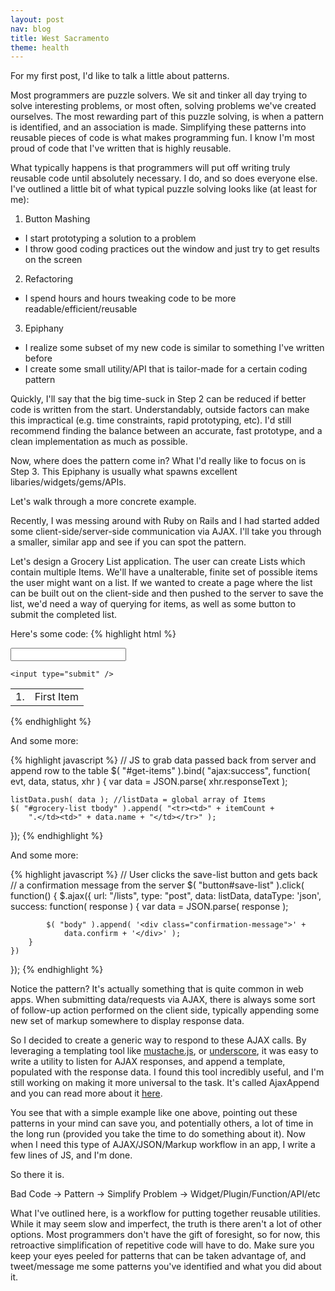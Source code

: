 ```yaml
---
layout: post
nav: blog
title: West Sacramento
theme: health
---
```


For my first post, I'd like to talk a little about patterns.

Most programmers are puzzle solvers. We sit and tinker all day trying to solve interesting
problems, or most often, solving problems we've created ourselves. The most rewarding part of this puzzle solving,
is when a pattern is identified, and an association is made. Simplifying these patterns into reusable pieces of code
is what makes programming fun. I know I'm most proud of code that I've written that is highly reusable.

What typically happens is that programmers will put off writing truly reusable code until absolutely necessary. I do,
and so does everyone else. I've outlined a little bit of what typical puzzle solving looks like (at least for me):


1. Button Mashing
  - I start prototyping a solution to a problem
  - I throw good coding practices out the window and just try to get results on the screen
2. Refactoring
  - I spend hours and hours tweaking code to be more readable/efficient/reusable
3. Epiphany
  - I realize some subset of my new code is similar to something I've written before
  - I create some small utility/API that is tailor-made for a certain coding pattern

Quickly, I'll say that the big time-suck in Step 2 can be reduced if better code is written from the start.
Understandably, outside factors can make this impractical (e.g. time constraints, rapid prototyping, etc).
I'd still recommend finding the balance between an accurate, fast prototype, and a clean implementation as much as possible.

Now, where does the pattern come in? What I'd really like to focus on is Step 3. This Epiphany is usually what spawns excellent
libaries/widgets/gems/APIs.

Let's walk through a more concrete example.

Recently, I was messing around with Ruby on Rails and I had started added some client-side/server-side communication
via AJAX. I'll take you through a smaller, similar app and see if you can spot the pattern.

Let's design a Grocery List application. The user can create Lists which contain multiple Items.
We'll have a unalterable, finite set of possible items the user might want on a list.
If we wanted to create a page where the list can be built out on the client-side and then pushed to the server to save the list,
we'd need a way of querying for items, as well as some button to submit the completed list.

Here's some code:
{% highlight html %}
<!-- Submit this form with the name of the item to get back data from server -->
<form id="get-items" action="/items" method="get" data-remote="true">
    <input type="text" name="items[name]" />

    <input type="submit" />
</form>
<table id="grocery-list">
    <tbody>
        <tr>
            <td>1.</td>
            <td>First Item</td>
        </tr>
        <!-- Add new row here with the new item -->
    </tbody>
</table>
{% endhighlight %}

And some more:

{% highlight javascript %}
// JS to grab data passed back from server and append row to the table
$( "#get-items" ).bind( "ajax:success", function( evt, data, status, xhr ) {
    var data = JSON.parse( xhr.responseText );

    listData.push( data ); //listData = global array of Items
    $( "#grocery-list tbody" ).append( "<tr><td>" + itemCount +
        ".</td><td>" + data.name + "</td></tr>" );
});
{% endhighlight %}

And some more:

{% highlight javascript %}
// User clicks the save-list button and gets back
// a confirmation message from the server
$( "button#save-list" ).click( function() {
    $.ajax({
        url: "/lists",
        type: "post",
        data: listData,
        dataType: 'json',
        success: function( response ) {
            var data = JSON.parse( response );

            $( "body" ).append( '<div class="confirmation-message">' +
                data.confirm + '</div>' );
        }
    })
});
{% endhighlight %}

Notice the pattern? It's actually something that is quite common in web apps. When submitting data/requests via AJAX,
there is always some sort of follow-up action performed on the client side, typically appending some new set of markup
somewhere to display response data.

So I decided to create a generic way to respond to these AJAX calls. By leveraging a templating tool like
[mustache.js](http://mustache.github.com/), or
[underscore](http://underscorejs.org/#template), it was easy to write a utility to listen
for AJAX responses, and append a template, populated with the response data.
I found this tool incredibly useful, and I'm still working on making it
more universal to the task. It's called AjaxAppend and you can read more
about it [here](/projects/ajaxappend).

You see that with a simple example like one above, pointing out these patterns in your mind can save you, and potentially others,
a lot of time in the long run (provided you take the time to do something about it).
Now when I need this type of AJAX/JSON/Markup workflow in an app, I write a few lines of JS, and I'm done.

So there it is.

Bad Code -> Pattern -> Simplify Problem -> Widget/Plugin/Function/API/etc

What I've outlined here, is a workflow for putting together reusable utilities. While it may seem slow and imperfect,
the truth is there aren't a lot of other options. Most programmers don't have the gift of foresight, so for now, this retroactive
simplification of repetitive code will have to do. Make sure you keep your eyes peeled for patterns that can be taken advantage of,
and tweet/message me some patterns you've identified and what you did about it.
